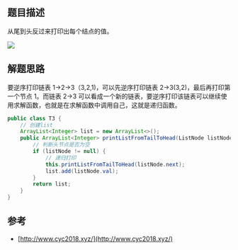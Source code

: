 ## 题目描述

从尾到头反过来打印出每个结点的值。

![](https://cs-notes-1256109796.cos.ap-guangzhou.myqcloud.com/f5792051-d9b2-4ca4-a234-a4a2de3d5a57.png#alt=)

## 解题思路

要逆序打印链表 1->2->3（3,2,1)，可以先逆序打印链表 2->3(3,2)，最后再打印第一个节点 1。而链表 2->3 可以看成一个新的链表，要逆序打印该链表可以继续使用求解函数，也就是在求解函数中调用自己，这就是递归函数。

```java
public class T3 {
    // 创建list
    ArrayList<Integer> list = new ArrayList<>();
    public ArrayList<Integer> printListFromTailToHead(ListNode listNode) {
        // 判断头节点是否为空
        if (listNode != null) {
            // 递归打印
            this.printListFromTailToHead(listNode.next);
            list.add(listNode.val);
        }
        return list;
    }
}
```

## 参考

- [http://www.cyc2018.xyz/](http://www.cyc2018.xyz/)

